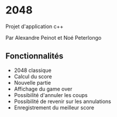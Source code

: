 # 2048
Projet d'application c++

Par Alexandre Peinot et Noé Peterlongo

## Fonctionnalités
- 2048 classique
- Calcul du score
- Nouvelle partie
- Affichage du game over
- Possibilité d'annuler les coups
- Possibilité de revenir sur les annulations
- Enregistrement du meilleur score
